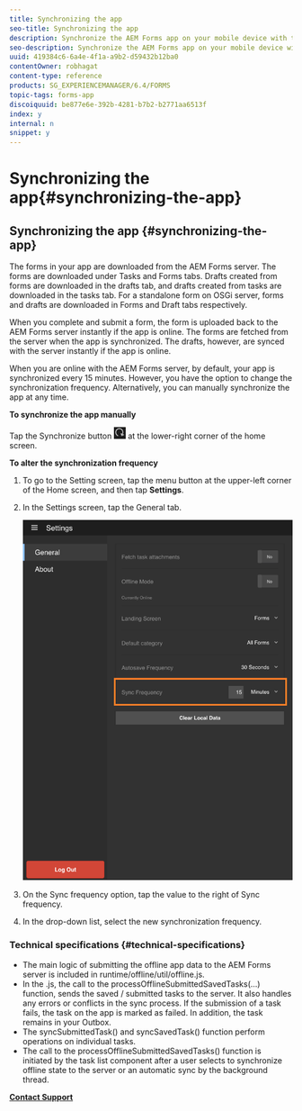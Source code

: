 ```yaml
---
title: Synchronizing the app
seo-title: Synchronizing the app
description: Synchronize the AEM Forms app on your mobile device with the AEM Forms server.
seo-description: Synchronize the AEM Forms app on your mobile device with the AEM Forms server.
uuid: 419384c6-6a4e-4f1a-a9b2-d59432b12ba0
contentOwner: robhagat
content-type: reference
products: SG_EXPERIENCEMANAGER/6.4/FORMS
topic-tags: forms-app
discoiquuid: be877e6e-392b-4281-b7b2-b2771aa6513f
index: y
internal: n
snippet: y
---
```


# Synchronizing the app{#synchronizing-the-app}

## Synchronizing the app {#synchronizing-the-app}

The forms in your app are downloaded from the AEM Forms server. The forms are downloaded under Tasks and Forms tabs. Drafts created from forms are downloaded in the drafts tab, and drafts created from tasks are downloaded in the tasks tab. For a standalone form on OSGi server, forms and drafts are downloaded in Forms and Draft tabs respectively.

When you complete and submit a form, the form is uploaded back to the AEM Forms server instantly if the app is online. The forms are fetched from the server when the app is synchronized. The drafts, however, are synced with the server instantly if the app is online.

When you are online with the AEM Forms server, by default, your app is synchronized every 15 minutes. However, you have the option to change the synchronization frequency. Alternatively, you can manually synchronize the app at any time.

**To synchronize the app manually**

Tap the Synchronize button ![](assets/sync-app.png) at the lower-right corner of the home screen.

**To alter the synchronization frequency**

1. To go to the Setting screen, tap the menu button at the upper-left corner of the Home screen, and then tap **Settings**.
1. In the Settings screen, tap the General tab.

   <!--
   Comment Type: remark
   Last Modified By: unknown unknown
   Last Modified Date:
   <p>Art Spec: If not leaving art spec, delete only the first of the 2 &lt;draft-comment&gt; elements under &lt;adobefig&gt;.</p>
   -->

   <!--
   Comment Type: remark
   Last Modified By: Peter G.A. Barraud (barraud)
   Last Modified Date: 2017-12-21T05:14:55.522-0500
   <p>SP1 UPDATE</p>
   <p>Updated screen shot</p>
   -->

   ![Sync frequency setting in General Settings window](assets/gen-settings-1.png)

1. On the Sync frequency option, tap the value to the right of Sync frequency. 
1. In the drop-down list, select the new synchronization frequency.

   <!--
   Comment Type: remark
   Last Modified By: unknown unknown (harsing)
   Last Modified Date: 2017-12-21T05:14:56.700-0500
   <p>5. going back to the home page shows a message regarding updation to automatic syncher frequency.</p>
   <p>P.S. You can copy paste the message from the snapshot of the application message bar on home page</p>
   -->

### Technical specifications {#technical-specifications}

* The main logic of submitting the offline app data to the AEM Forms server is included in runtime/offline/util/offline.js.
* In the .js, the call to the processOfflineSubmittedSavedTasks(...) function, sends the saved / submitted tasks to the server. It also handles any errors or conflicts in the sync process. If the submission of a task fails, the task on the app is marked as failed. In addition, the task remains in your Outbox.
* The syncSubmittedTask() and syncSavedTask() function perform operations on individual tasks.
* The call to the processOfflineSubmittedSavedTasks() function is initiated by the task list component after a user selects to synchronize offline state to the server or an automatic sync by the background thread.

<!--
Comment Type: remark
Last Modified By: unknown unknown (harsing)
Last Modified Date: 2017-12-21T05:14:57.130-0500
<p>Technical specifications:</p>
<p>As explained earlier, the synchronization of offline data to the server can be user initiated or automatic. In both the cases, the intention is to first try sending the offline work and then update the latest state from the server.</p>
<p>1. The main logic of submitting the offline work to the server is placed in runtime/offline/util/offline.js. Call to processOfflineSubmittedSavedTasks(...) does the task of sending the saved/submitted tasks to the server thereby handling any errors or conflicts in the sync process. In case a task is failed to be submitted to server gets marke as failed and remains in outbox there after.</p>
<p><br type="_moz" /> </p>
<p>2. Futher code details include syncSubmittedTask() and syncSavedTask() performing the operation for individual task.</p>
<p>3. The call to processOfflineSubmittedSavedTasks is initiated by tasklist component after user selects to sync offline state to server OR automatic snc by the background thread.</p>
<p><br type="_moz" /> </p>
-->

[**Contact Support**](https://www.adobe.com/account/sign-in.supportportal.html)

<!--
<related-links>
<a href="../../forms/using/sync-app.md">Synchronizing the app</a>
<a href="../../forms/using/update-general-settings.md">Updating general settings</a>
<a href="../../forms/using/work-offline-mode.md">Working in the offline mode</a>
</related-links>
-->

